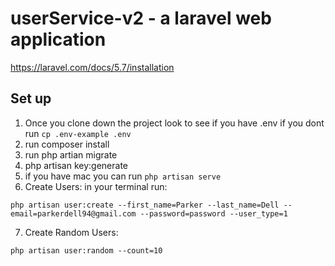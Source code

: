 # userService-v2 - a laravel web application

https://laravel.com/docs/5.7/installation

## Set up

1. Once you clone down the project look to see if you have .env if you dont run 
`cp .env-example .env`
2. run composer install
3. run php artian migrate
4. php artisan key:generate
5. if you have mac you can run `php artisan serve`
6. Create Users: in your terminal run:
```
php artisan user:create --first_name=Parker --last_name=Dell --email=parkerdell94@gmail.com --password=password --user_type=1
```
7. Create Random Users:
```
php artisan user:random --count=10

```
